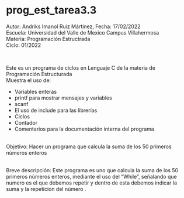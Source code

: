 # prog_est_tarea3.3
<p>Autor: Andriks Imanol Ruiz Mártinez, Fecha: 17/02/2022 <br>
Escuela: Universidad del Valle de Mexico Campus Villahermosa <br>
Materia: Programación Estructrada <br>
Ciclo: 01/2022</p>
<br>
<p>Este es un programa de ciclos en Lenguaje C de la materia de Programación Estructurada<br>
Muestra el uso de:
  <ul>
    <li>Variables enteras</li>
    <li>printf para mostrar mensajes y variables</li>
    <li>scanf</li>
    <li>El uso de include para las librerías</li>
    <li>Ciclos</li>
    <li>Contador</li>
    <li>Comentarios para la documentación interna del programa</li>
    </ul>
    </p>
<br>
Objetivo: Hacer un programa que calcula la suma de los 50 primeros números enteros
<br>
<br>
<p>Breve descripción: 
Este programa es uno que calcula la suma de los 50 primeros números enteros, mediante el uso del “While”, señalando que numero es el que debemos repetir  y dentro de esta debemos indicar la suma y la repeticion del número .
</p>


